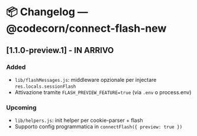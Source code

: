 # 📦 Changelog — @codecorn/connect-flash-new

## [1.1.0-preview.1] - IN ARRIVO

### Added
- `lib/flashMessages.js`: middleware opzionale per injectare `res.locals.sessionFlash`
- Attivazione tramite `FLASH_PREVIEW_FEATURE=true` (via `.env` o process.env)

### Upcoming
- `lib/helpers.js`: init helper per cookie-parser + flash
- Supporto config programmatica in `connectFlash({ preview: true })`